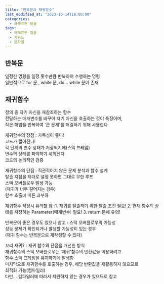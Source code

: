```yaml
---
title: "반복문과 재귀함수"
last_modified_at: "2023-10-14T16:00:00"
categories:
  - 크래프톤 정글
tags:
  - 크래프톤 정글
  - 키워드
  - 문자열
---
```


## 반복문
 일정한 명령을 일정 횟수만큼 반복하여 수행하는 명령<br>
 일반적으로 for 문 , while 문, do .. while 문이 존재<br>

## 재귀함수
 정의 중 자기 자신을 재참조하는 함수<br>
 전달하는 매개변수를 바꾸어 자기 자신을 호출하는 것이 특징이며,<br>
 작은 해법을 반복하여 '큰 문제'를 해결하기 위해 사용한다<br>

 재귀함수의 장점
 : 가독성이 좋다!<br>
 코드가 짧아진다!<br>
 각 단계의 변수 상태가 저장되기에(스택 프레임)<br>
 변수의 상태를 파악하기 쉬워진다<br>
 코드의 논리적인 검증<br>

 재귀함수의 단점
 : 직관적이지 않은 문제 분석과 함수 설계<br>
 탈출 지점을 제대로 설정 못하면 그대로 무한 루프<br>
 스택 오버플로우 발생 가능<br>
 (재귀가 너무 깊어지는 경우)<br>
 함수 호출에 따른 과부하<br>

 재귀함수 작성시 유의할 점
 :1. 재귀를 탈출하기 위한 탈출 조건 필요!
  2. 현재 함수의 상태를 저장하는 Parameter(매개변수) 필요!
  3. return 문에 유의!

 반복문이 좋은 경우도 있으니 참고
 : 스택 오버플로우의 가능성<br>
 성능 문제가 확인되거나 발생할 가능성이 있는 경우<br>
 (재귀 함수는 반복문으로 재작성할 수 있다)

 꼬리 재귀?
 : 재귀 함수의 단점을 개선한 방식<br>
 재귀함수의 스택 오버플로우는 '재귀'함수의 반환값을 이용하려고<br>
 함수 스택 프레임을 유지하기에 발생함<br>
 마지막으로 재귀함수를 호출하는 경우, 해당 반환값을 재활용하지 않으므로<br>
 최적화 가능(컴파일러)<br>
 다만... 컴파일러에 따라서 지원하지 않는 경우가 있으므로 참고<br>
